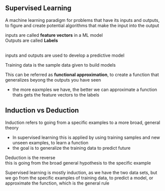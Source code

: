 ## Supervised Learning

A machine learning paradigm for problems that have its inputs and outputs, to figure and create potential algorithms that make the input into the output

inputs are called <b>feature vectors</b> in a ML model <br>
Outputs are called <b>Labels</b><br><br>

inputs and outputs are used to develop a predictive model<br>

Training data is the sample data given to build models


This can be referred as <b>functional approximation</b>, to create a function that generalizes beyong the outputs you have seen<br>

- the more eaxmples we have, the better we can approximate a function thats gets the feature vectors to the labels

## Induction vs Deduction

Induction refers to going from a specific examples to a more broad, general theory<br>
- In supervised learning this is applied by using training samples and new unseen examples, to learn a function
- the goal is to generalize the training data to predict future

Deduction is the reverse<br>
this is going from the broad general hypothesis to the specific example

Supervised learning is mostly induction, as we have the two data sets, but we go from the specific examples of training data, to predict a model, or approximate the function, which is the general rule

